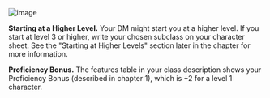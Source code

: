 
![image](assets/rules/UnderConstruction.png)


**Starting at a Higher Level.** Your DM might start you at a higher level. If you start at level 3 or higher, write your chosen subclass on your character sheet. See the "Starting at Higher Levels" section later in the chapter for more information.

**Proficiency Bonus.** The features table in your class description shows your Proficiency Bonus (described in chapter 1), which is +2 for a level 1 character.